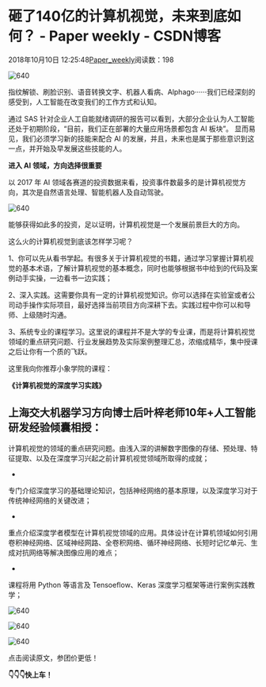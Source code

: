 # 砸了140亿的计算机视觉，未来到底如何？ - Paper weekly - CSDN博客





2018年10月10日 12:25:48[Paper_weekly](https://me.csdn.net/c9Yv2cf9I06K2A9E)阅读数：198









![640](https://ss.csdn.net/p?https://mmbiz.qpic.cn/mmbiz_gif/VBcD02jFhgnY0DaibdXT2IIriceMhENK6p3CUZ36enAYdg4CyHiaE3GHjh3ucGY8aHib6NUuwBL4K61ahXSPBslXAg/640)




指纹解锁、刷脸识别、语音转换文字、机器人看病、Alphago······我们已经深刻的感受到，人工智能在改变我们的工作方式和认知。

通过 SAS 针对企业人工自能就绪调研的报告可以看到，大部分企业认为人工智能还处于初期阶段，“目前，我们正在部署的大量应用场景都包含 AI 板块”。 显而易见，我们必须学习新的技能来配合 AI 的发展，并且，未来也是属于那些意识到这一点，并开始及早发展这些技能的人。

**进入 AI 领域，方向选择很重要**

以 2017 年 AI 领域各赛道的投资数据来看，投资事件数最多的是计算机视觉方向，其次是自然语言处理、智能机器人及自动驾驶。 

![640](https://ss.csdn.net/p?https://mmbiz.qpic.cn/mmbiz_jpg/NhqC8rk8kaePwEbkkPN4E5ChdYAwqjstUWedl04xkF3l9TKAeMiaEsCBniaLuVAKPS7aSUw1y8EcQJURSwIneutA/640)

能够获得如此多的投资，足以证明，计算机视觉是一个发展前景巨大的方向。

这么火的计算机视觉到底该怎样学习呢？


1、你可以先从看书学起。有很多关于计算机视觉的书籍，通过学习掌握计算机视觉的基本术语，了解计算机视觉的基本概念，同时也能够根据书中给到的代码及案例动手实操，一边看书一边实践；

2、深入实践。这需要你具有一定的计算机视觉知识。你可以选择在实验室或者公司动手操作实际项目，最好选择当前项目方向深耕下去。实践过程中你可以和导师、上级随时沟通。

3、系统专业的课程学习。这里说的课程并不是大学的专业课，而是将计算机视觉领域的重点研究问题、行业发展趋势及实际案例整理汇总，浓缩成精华，集中授课之后让你有一个质的飞跃。

这里我向你推荐小象学院的课程：

**《计算机视觉的深度学习实践》**

上海交大机器学习方向博士后叶梓老师10年+人工智能研发经验倾囊相授：
- 
计算机视觉的领域的重点研究问题。由浅入深的讲解数字图像的存储、预处理、特征提取、以及在深度学习兴起之前计算机视觉领域所取得的成就；

- 
专门介绍深度学习的基础理论知识，包括神经网络的基本原理，以及深度学习对于传统神经网络的关键改进；

- 
重点介绍深度学者模型在计算机视觉领域的应用。具体设计在计算机领域如何引用卷积神经网络、区域神经网路、全卷积网络、循环神经网络、长短时记忆单元、生成对抗网络等解决图像应用的难点；

- 
课程将用 Python 等语言及 Tensoeflow、Keras 深度学习框架等进行案例实践教学；


![640](https://ss.csdn.net/p?https://mmbiz.qpic.cn/mmbiz_png/NhqC8rk8kaePwEbkkPN4E5ChdYAwqjstib5LaVwzaTNdSXGxs5Eic3vTEavR4plvpqNuqwm6Z7pNHBellRIV2J5g/640)


![640](https://ss.csdn.net/p?https://mmbiz.qpic.cn/mmbiz_png/NhqC8rk8kaePwEbkkPN4E5ChdYAwqjstpOCsdicsb4cCz463uLI0w5n2RnhkHJKQR57ice0HxCubvsnkhk59dj5A/640)

![640](https://ss.csdn.net/p?https://mmbiz.qpic.cn/mmbiz_png/NhqC8rk8kaePwEbkkPN4E5ChdYAwqjstCtShPL6E6CHlYudROrmPCQXXJ2iaLhqvTxBmRFZmKqkmOGS75Q3icsWQ/640)




点击阅读原文，参团价更低！

**👇👇👇快上车！**




